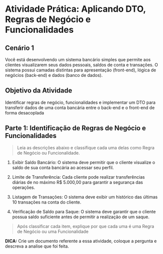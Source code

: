 # Atividade Prática: Aplicando DTO, Regras de Negócio e Funcionalidades

## Cenário 1

Você está desenvolvendo um sistema bancário simples que permite aos clientes
visualizarem seus dados pessoais, saldos de conta e transações. O sistema possui
camadas distintas para apresentação (front-end), lógica de negócios (back-end) e dados
(banco de dados).

## Objetivo da Atividade

Identificar regras de negócio, funcionalidades e implementar um DTO para transferir dados
de uma conta bancária entre o back-end e o front-end de forma desacoplada

## Parte 1: Identificação de Regras de Negócio e Funcionalidades

>Leia as descrições abaixo e classifique cada uma delas como Regra de Negócio ou Funcionalidade.

1. Exibir Saldo Bancário: O sistema deve permitir que o cliente visualize o saldo de sua
conta bancária ao acessar seu perfil.

2. Limite de Transferência: Cada cliente pode realizar transferências diárias de no máximo
R$ 5.000,00 para garantir a segurança das operações.

3. Listagem de Transações: O sistema deve exibir um histórico das últimas 10 transações
na conta do cliente.

4. Verificação de Saldo para Saque: O sistema deve garantir que o cliente possua saldo
suficiente antes de permitir a realização de um saque.

>Após classificar cada item, explique por que cada uma é uma Regra de Negócio ou uma Funcionalidade

**DICA:** Crie um documento referente a essa atividade, coloque a pergunta e descreva a analise que foi feita.
